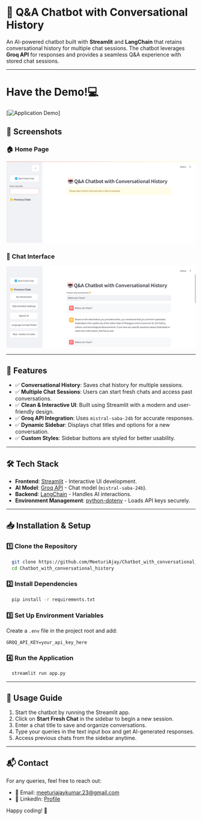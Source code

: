 # 🤖 Q&A Chatbot with Conversational History

An AI-powered chatbot built with **Streamlit** and **LangChain** that retains conversational history for multiple chat sessions. The chatbot leverages **Groq API** for responses and provides a seamless Q&A experience with stored chat sessions.

---

# Have the Demo!💻
[![Application Demo](https://meeturis-conversational-chatbot-with-history.streamlit.app/)]

## 📸 Screenshots

### 🏠 Home Page
![Home Page](https://raw.githubusercontent.com/MeeturiAjay/Chatbot_with_conversational_history/refs/heads/main/Screenshots/Screenshot%202025-03-21%20152836.png)

### 💬 Chat Interface
![Chat Interface](https://raw.githubusercontent.com/MeeturiAjay/Chatbot_with_conversational_history/refs/heads/main/Screenshots/Screenshot%202025-03-21%20153504.png)


---

## 🚀 Features

- ✅ **Conversational History**: Saves chat history for multiple sessions.
- ✅ **Multiple Chat Sessions**: Users can start fresh chats and access past conversations.
- ✅ **Clean & Interactive UI**: Built using Streamlit with a modern and user-friendly design.
- ✅ **Groq API Integration**: Uses `mistral-saba-24b` for accurate responses.
- ✅ **Dynamic Sidebar**: Displays chat titles and options for a new conversation.
- ✅ **Custom Styles**: Sidebar buttons are styled for better usability.

---

## 🛠️ Tech Stack

- **Frontend**: [Streamlit](https://streamlit.io/) - Interactive UI development.
- **AI Model**: [Groq API](https://groq.com/) - Chat model (`mistral-saba-24b`).
- **Backend**: [LangChain](https://www.langchain.com/) - Handles AI interactions.
- **Environment Management**: [python-dotenv](https://pypi.org/project/python-dotenv/) - Loads API keys securely.

---

## 📥 Installation & Setup

### 1️⃣ Clone the Repository
```bash
  git clone https://github.com/MeeturiAjay/Chatbot_with_conversational_history.git
  cd Chatbot_with_conversational_history
```

### 2️⃣ Install Dependencies
```bash
  pip install -r requirements.txt
```

### 3️⃣ Set Up Environment Variables
Create a `.env` file in the project root and add:
```env
GROQ_API_KEY=your_api_key_here
```

### 4️⃣ Run the Application
```bash
  streamlit run app.py
```

---

## 🎯 Usage Guide

1. Start the chatbot by running the Streamlit app.
2. Click on **Start Fresh Chat** in the sidebar to begin a new session.
3. Enter a chat title to save and organize conversations.
4. Type your queries in the text input box and get AI-generated responses.
5. Access previous chats from the sidebar anytime.

---

## 📬 Contact

For any queries, feel free to reach out:

- 📧 Email: meeturiajaykumar.23@gmail.com
- 💼 LinkedIn: [Profile](https://www.linkedin.com/in/meeturi-ajay-kumar-a02743248/)

Happy coding! 🚀

